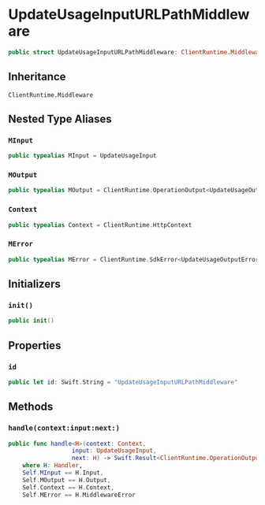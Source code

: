 # UpdateUsageInputURLPathMiddleware

``` swift
public struct UpdateUsageInputURLPathMiddleware: ClientRuntime.Middleware 
```

## Inheritance

`ClientRuntime.Middleware`

## Nested Type Aliases

### `MInput`

``` swift
public typealias MInput = UpdateUsageInput
```

### `MOutput`

``` swift
public typealias MOutput = ClientRuntime.OperationOutput<UpdateUsageOutputResponse>
```

### `Context`

``` swift
public typealias Context = ClientRuntime.HttpContext
```

### `MError`

``` swift
public typealias MError = ClientRuntime.SdkError<UpdateUsageOutputError>
```

## Initializers

### `init()`

``` swift
public init() 
```

## Properties

### `id`

``` swift
public let id: Swift.String = "UpdateUsageInputURLPathMiddleware"
```

## Methods

### `handle(context:input:next:)`

``` swift
public func handle<H>(context: Context,
                  input: UpdateUsageInput,
                  next: H) -> Swift.Result<ClientRuntime.OperationOutput<UpdateUsageOutputResponse>, MError>
    where H: Handler,
    Self.MInput == H.Input,
    Self.MOutput == H.Output,
    Self.Context == H.Context,
    Self.MError == H.MiddlewareError
```
